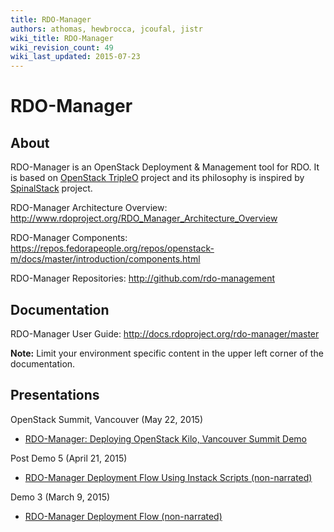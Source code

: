 ```yaml
---
title: RDO-Manager
authors: athomas, hewbrocca, jcoufal, jistr
wiki_title: RDO-Manager
wiki_revision_count: 49
wiki_last_updated: 2015-07-23
---
```


# RDO-Manager

## About

RDO-Manager is an OpenStack Deployment & Management tool for RDO. It is based on [OpenStack TripleO](http://wiki.openstack.org/wiki/TripleO) project and its philosophy is inspired by [SpinalStack](http://spinal-stack.readthedocs.org/en/latest/) project.

RDO-Manager Architecture Overview: <http://www.rdoproject.org/RDO_Manager_Architecture_Overview>

RDO-Manager Components: <https://repos.fedorapeople.org/repos/openstack-m/docs/master/introduction/components.html>

RDO-Manager Repositories: <http://github.com/rdo-management>

## Documentation

RDO-Manager User Guide: <http://docs.rdoproject.org/rdo-manager/master>

**Note:** Limit your environment specific content in the upper left corner of the documentation.

## Presentations

OpenStack Summit, Vancouver (May 22, 2015)

*   [RDO-Manager: Deploying OpenStack Kilo, Vancouver Summit Demo](http://youtu.be/731INn1GDmk)

Post Demo 5 (April 21, 2015)

*   [RDO-Manager Deployment Flow Using Instack Scripts (non-narrated)](http://youtu.be/TyK0df3mCM8)

Demo 3 (March 9, 2015)

*   [RDO-Manager Deployment Flow (non-narrated)](http://youtu.be/zKG-CB8WdTg)
